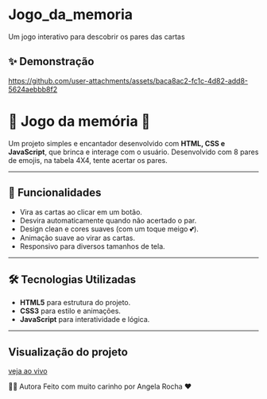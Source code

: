 # Jogo_da_memoria
Um jogo interativo para descobrir os pares das cartas

## ✨ Demonstração

https://github.com/user-attachments/assets/baca8ac2-fc1c-4d82-add8-5624aebbb8f2

# 🌸 Jogo da memória 🌸

Um projeto simples e encantador desenvolvido com **HTML, CSS e JavaScript**, que brinca e interage com o usuário.
Desenvolvido com 8 pares de emojis, na tabela 4X4, tente acertar os pares.

---

## 🚀 Funcionalidades

- Vira as cartas ao clicar em um botão.
- Desvira automaticamente quando não acertado o par.
- Design clean e cores suaves (com um toque meigo 💕).
- Animação suave ao virar as cartas.
- Responsivo para diversos tamanhos de tela.

---

## 🛠️ Tecnologias Utilizadas

- **HTML5** para estrutura do projeto.
- **CSS3** para estilo e animações.
- **JavaScript** para interatividade e lógica.

---

## Visualização do projeto

[veja ao vivo](https://angela-silva.github.io/jogo_da_memoria/)

👩‍💻 Autora
Feito com muito carinho por Angela Rocha ❤️
